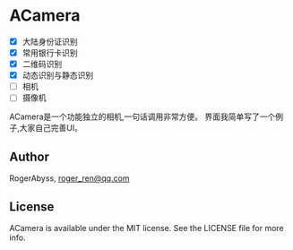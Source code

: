 # ACamera

- [x] 大陆身份证识别
- [x] 常用银行卡识别
- [x] 二维码识别
- [x] 动态识别与静态识别
- [ ] 相机
- [ ] 摄像机

ACamera是一个功能独立的相机,一句话调用非常方便。
界面我简单写了一个例子,大家自己完善UI。 

## Author

RogerAbyss, roger_ren@qq.com

## License

ACamera is available under the MIT license. See the LICENSE file for more info.
